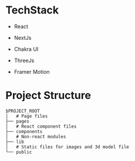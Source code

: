 # TechStack

- React

- NextJs

- Chakra UI

- ThreeJs

- Framer Motion


# Project Structure
```
$PROJECT_ROOT
│   # Page files
├── pages
│   # React component files
├── components
│   # Non-react modules
├── lib
│   # Static files for images and 3d model file
└── public
```